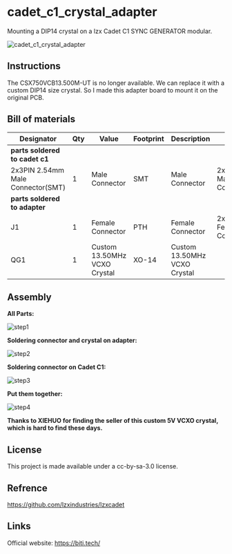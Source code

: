 # cadet_c1_crystal_adapter
Mounting a DIP14 crystal on a lzx Cadet C1 SYNC GENERATOR modular.

![cadet_c1_crystal_adapter](http://192.168.0.132/hardware/cadet-c1-crystal-adapter/-/raw/main/pics/DSC00486.JPG)

## Instructions
The CSX750VCB13.500M-UT is no longer available. We can replace it with a custom DIP14 size crystal. So I made this adapter board to mount it on the original PCB.

## Bill of materials
| Designator                        | Qty | Value | Footprint | Description |References |
|-----------------------------------|-----|-------|-----------|-------------|-----------|
| **parts soldered to cadet c1**    |     | | | | | | |
| 2x3PIN 2.54mm Male Connector(SMT) | 1   | Male Connector   | SMT | Male Connector | 2x3PIN 2.54mm Male Connector(SMT)  |
| **parts soldered to adapter**     |     | | | | | | |
| J1                                | 1   | Female Connector | PTH | Female Connector | 2x3PIN 2.54mm Female Connector(PTH)|
| QG1                               | 1   | Custom 13.50MHz VCXO Crystal  | XO-14 | Custom 13.50MHz VCXO Crystal | |

## Assembly

**All Parts:**

![step1](http://192.168.0.132/hardware/cadet-c1-crystal-adapter/-/raw/main/pics/DSC00481.JPG)

**Soldering connector and crystal on adapter:**

![step2](http://192.168.0.132/hardware/cadet-c1-crystal-adapter/-/raw/main/pics/DSC00480.JPG)

**Soldering connector on Cadet C1:**

![step3](http://192.168.0.132/hardware/cadet-c1-crystal-adapter/-/raw/main/pics/DSC00483.JPG)

**Put them together:**

![step4](http://192.168.0.132/hardware/cadet-c1-crystal-adapter/-/raw/main/pics/DSC00486.JPG)


**Thanks to XIEHUO for finding the seller of this custom 5V VCXO crystal, which is hard to find these days.**

## License
This project is made available under a cc-by-sa-3.0 license.

## Refrence
https://github.com/lzxindustries/lzxcadet

## Links
Official website:  https://biti.tech/
